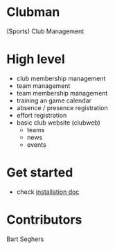 Clubman
=======

(Sports) Club Management

High level
==========

- club membership management
- team management
- team membership management
- training an game calendar
- absence / presence registration
- effort registration
- basic club website (clubweb)
  - teams
  - news
  - events

Get started
===========

- check [installation doc](installation.md)

Contributors
============

Bart Seghers

